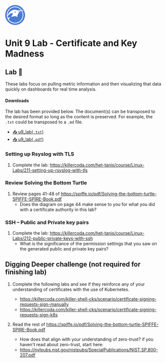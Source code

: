 <div class="flex-container">
        <img src="https://github.com/ProfessionalLinuxUsersGroup/img/blob/main/Assets/Logos/ProLUG_Round_Transparent_LOGO.png?raw=true" width="64" height="64"></img>
    <p>
        <h1>Unit 9 Lab - Certificate and Key Madness</h1>
    </p>
</div>

## Lab 🧪

These labs focus on pulling metric information and then visualizing that data quickly on dashboards for real time analysis.

#### Downloads

The lab has been provided below. The document(s) can be transposed to
the desired format so long as the content is preserved. For example, the `.txt`
could be transposed to a `.md` file.

- <a href="./assets/downloads/u9/u9_lab.txt" target="_blank" download>📥 u9_lab(`.txt`)</a>
- <a href="./assets/downloads/u9/u9_lab.pdf" target="_blank" download>📥 u9_lab(`.pdf`)</a>

### Setting up Rsyslog with TLS

1. Complete the lab: <https://killercoda.com/het-tanis/course/Linux-Labs/211-setting-up-rsyslog-with-tls>

### Review Solving the Bottom Turtle

1. Review pages 41-48 of <https://spiffe.io/pdf/Solving-the-bottom-turtle-SPIFFE-SPIRE-Book.pdf>
   - Does the diagram on page 44 make sense to you for what you did with a certificate authority in this lab?

### SSH – Public and Private key pairs

1. Complete the lab: <https://killercoda.com/het-tanis/course/Linux-Labs/212-public-private-keys-with-ssh>
   - What is the significance of the permission settings that you saw on the generated
     public and private key pairs?

## Digging Deeper challenge (not required for finishing lab)

1. Complete the following labs and see if they reinforce any of your understanding of certificates with
   the use of Kubernetes.

    - <https://killercoda.com/killer-shell-cks/scenario/certificate-signing-requests-sign-manually>
    - <https://killercoda.com/killer-shell-cks/scenario/certificate-signing-requests-sign-k8s>

2. Read the rest of <https://spiffe.io/pdf/Solving-the-bottom-turtle-SPIFFE-SPIRE-Book.pdf>

    - How does that align with your understanding of zero-trust? if you haven't read about zero-trust, start here:
    - <https://nvlpubs.nist.gov/nistpubs/SpecialPublications/NIST.SP.800-207.pdf>
